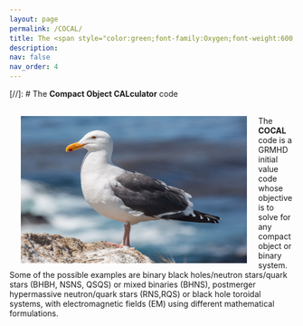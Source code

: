 ```yaml
---
layout: page
permalink: /COCAL/
title: The <span style="color:green;font-family:Oxygen;font-weight:600;">  Compact Object CALculator </span> code
description: 
nav: false
nav_order: 4
---
```


<!---
### COCAL code

font-family: -apple-system, BlinkMacSystemFont, 'Segoe UI', Roboto, Oxygen, Ubuntu, Cantarell, 'Open Sans', 'Helvetica Neue', sans-serif;

{% if site.data.repositories.COCAL %}
<div class="repositories d-flex flex-wrap flex-md-row flex-column justify-content-between align-items-center">
  {% for repo in site.data.repositories.COCAL %}
    {% include repository/repo.html repository=repo %}
  {% endfor %}
</div>
{% endif %}    --->

[//]: # The **Compact Object CALculator** code <br/><br/>

<img align="left" width="400" height=260 src="/assets/img/seagull3.jpg" hspace="20"/>

The **COCAL** code is a GRMHD initial value code whose objective is to solve 
for any compact object or binary system. Some of the 
possible examples are binary black holes/neutron stars/quark stars (BHBH, NSNS,
 QSQS) or mixed binaries (BHNS), postmerger hypermassive neutron/quark stars 
(RNS,RQS) or black hole toroidal systems, with electromagnetic fields (EM) 
using different mathematical formulations.
